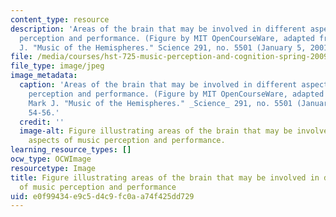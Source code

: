 ```yaml
---
content_type: resource
description: 'Areas of the brain that may be involved in different aspects of music
  perception and performance. (Figure by MIT OpenCourseWare, adapted from Tramo, Mark
  J. "Music of the Hemispheres." Science 291, no. 5501 (January 5, 2001): 54-56.'
file: /media/courses/hst-725-music-perception-and-cognition-spring-2009/e0f99434e9c5d4c9fc0aa74f425dd729_hst-725s09-th.jpg
file_type: image/jpeg
image_metadata:
  caption: 'Areas of the brain that may be involved in different aspects of music
    perception and performance. (Figure by MIT OpenCourseWare, adapted from Tramo,
    Mark J. "Music of the Hemispheres." _Science_ 291, no. 5501 (January 5, 2001):
    54-56.'
  credit: ''
  image-alt: Figure illustrating areas of the brain that may be involved in different
    aspects of music perception and performance.
learning_resource_types: []
ocw_type: OCWImage
resourcetype: Image
title: Figure illustrating areas of the brain that may be involved in different aspects
  of music perception and performance
uid: e0f99434-e9c5-d4c9-fc0a-a74f425dd729
---
```

